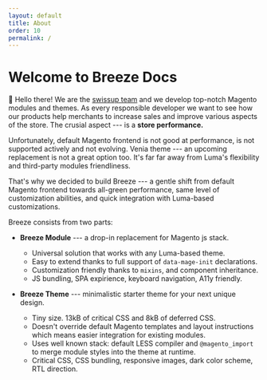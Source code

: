 ```yaml
---
layout: default
title: About
order: 10
permalink: /
---
```


# Welcome to Breeze Docs

👋 Hello there! We are the [swissup team](https://github.com/swissup) and we develop
top-notch Magento modules and themes. As every responsible developer we want
to see how our products help merchants to increase sales and improve various
aspects of the store. The crusial aspect --- is a **store performance.**

Unfortunately, default Magento frontend is not good at performance, is not
supported actively and not evolving. Venia theme --- an upcoming replacement
is not a great option too. It's far far away from Luma's flexibility and
third-party modules friendliness.

That's why we decided to build Breeze --- a gentle shift from default
Magento frontend towards all-green performance, same level of customization
abilities, and quick integration with Luma-based customizations.

Breeze consists from two parts:

 -  **Breeze Module** --- a drop-in replacement for Magento js stack.

    - Universal solution that works with any Luma-based theme.
    - Easy to extend thanks to full support of `data-mage-init` declarations.
    - Customization friendly thanks to `mixins`, and component inheritance.
    - JS bundling, SPA expirience, keyboard navigation, A11y friendly.

 -  **Breeze Theme** --- minimalistic starter theme for your next unique design.

    - Tiny size. 13kB of critical CSS and 8kB of deferred CSS.
    - Doesn't override default Magento templates and layout instructions which
      means easier integration for existing modules.
    - Uses well known stack: default LESS compiler and `@magento_import`
      to merge module styles into the theme at runtime.
    - Critical CSS, CSS bundling, responsive images, dark color scheme, RTL direction.
